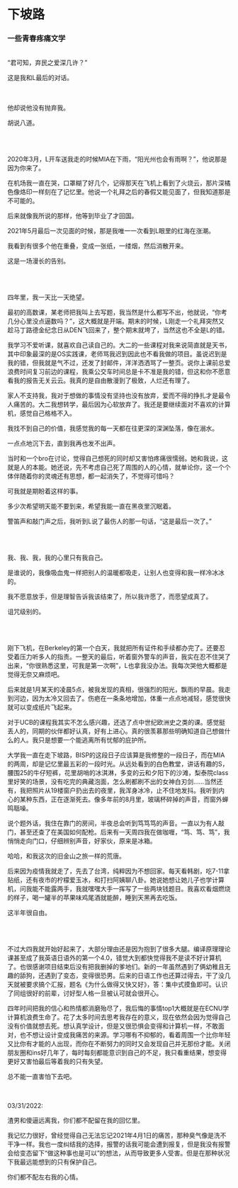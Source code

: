 # 下坡路 
### 一些青春疼痛文学
<br/>
 “君可知，弃民之爱深几许？”

   这是我和L最后的对话。
 
<br/><br/>
  他却说他没有抛弃我。
  
  胡说八道。
 
<br/><br/>

  2020年3月，L开车送我走的时候MIA在下雨，“阳光州也会有雨啊？”，他说那是因为你来了。
  
  在机场我一直在哭，口罩糊了好几个，记得那天在飞机上看到了火烧云，那片深橘色像烙印一样刻在了记忆里。他说一个礼拜之后的春假又能见面了，但我知道那是不可能的。

  后来就像我所说的那样，他等到毕业了才回国。

  2021年5月最后一次见面的时候，那是我唯一一次看到L眼里的红海在涨潮。
  
  我看到有很多个他在重叠，变成一张纸，一缕烟，然后消散开来。

  这是一场漫长的告别。
 	
 
<br/><br/>

  四年里，我一天比一天绝望。
  
  最初的高数课，某老师把我叫上去写题，我当然是什么都写不出，他就说，“你考几分心里没点逼数吗？”，这大概就是开端。期末的时候，L刚走一个礼拜突然又趁马丁路德金纪念日从DEN飞回来了，整个期末就垮了，当然这也不全是L的错。

  我学习不爱听课，就喜欢自己读自己的。大二的一些课程对我来说简直就是天书，其中印象最深的是OS实践课，老师骂我迟到因此也不看我做的项目。虽说迟到是我的错，但我就是气不过，还发了封邮件，洋洋洒洒骂了一整页。说你上课前总爱浪费时间复习前边的课程，我乘公交车时间总是卡不准是我的错，但这和你不愿意看我的报告无关云云。我真的是自由散漫到了极致，人烂还有理了。

  家人不支持我，我对于想做的事情没有坚持也没有放弃，爱而不得的挣扎才是最令人痛苦的。大二我想转学，最后因为心软放弃了。我还是要继续面对不喜欢的计算机，感觉自己格格不入。

  我找不到自己的价值，我感觉我的每一天都在往更深的深渊坠落，像在溺水。

  一点点地沉下去，直到我再也发不出声。

  当时和一个bro在讨论，觉得自己想死的同时却又害怕疼痛很懦弱。她和我说，这就是人的本能。她还说，先不考虑自己死了周围的人的心情，就单论你，这一个个体伴随着你的灵魂还有思想，都一起消失了，不觉得可惜吗？

  可我就是期盼着这样的事。

  多少次希望明天能不要到来，希望我能一直在黑夜里沉眠着。

  警笛声和敲门声之后，我听到L说了最伤人的那一句话，“这是最后一次了。”
 
<br/><br/>

  我、我、我，我的心里只有我自己。

  是谁说的，我像吸血鬼一样把别人的温暖都吸走，让别人也变得和我一样冷冰冰的。

  我不愿意放手，但是理智告诉我该结束了，所以我许愿了，而愿望成真了。

  诅咒级别的。

<br/><br/>
	    
  刚下飞机，在Berkeley的第一个白天，我就把所有证件和手续都办完了。还要忍受着压力听多人的指责。一整天的最后，听着窗外警车的声音，我实在忍不住哭了出来，“你很熟悉这里，可我是第一次啊”，L也拿我没办法。我每次哭他大概都是觉得无奈又麻烦吧。

  后来就是1月某天的凌晨5点，被我发现的真相，很强烈的阳光，飘雨的早晨。我走到河边，因为太冷又回去了。伤疤在一条条地增加，体重一点点地减轻，感觉很快就可以变成纸片飞起来。

  对于UCB的课程我其实不怎么感兴趣，还选了点中世纪欧洲史之类的课。感觉挺丢人的，同期的伙伴都好认真，好有上进心。真的很羡慕那些明确知道自己想做什么的人。我只是想要一个能逃离所有忧郁的庇护所。

  大学我一直在走下坡路，BISP的这段日子应该算是我修整的一段日子，而在MIA的两周，却是记忆里最五彩的一段时光。从远处看到的白色教堂，讲话有趣的S，腰围25的牛仔短裤，花里胡哨的冰淇淋，多变的云和夕阳下的沙滩，梨泰院class里好笑的场景，没有吃完的典藏泡面，怎么刷都刷不出的女神白刃剑……当然还有，我把照片从19楼窗户扔出去的夜里，我浑身冰冷，止不住地发抖。我听到内心的某种东西，正在逐渐死去。像多年前的8月里，玻璃杯碎掉的声音，而窗外蝉鸣聒噪。

  说个题外话，我住在靠门的房间，半夜总会听到笃笃笃的声音。一直以为有人敲门，甚至还查了在美国如何配枪。后来有一天周四我在做咖喱，“笃、笃、笃”，我悄悄走向门口，仔细辨别声音，好家伙，原来是冰箱。

  哈哈，和我这次的旧金山之旅一样的荒唐。

  后来因为疫情我就走了，先去了台湾，纯粹因为不想回家。每天看韩剧，吃7-11拿贴纸，还有夜市的柠檬爱玉冰，和打扫阿姨聊八卦。她说她想让她儿子也学计算机，问我能不能露两手，我就嘿嘿大手一挥写了一些两块钱题目。我喜欢看烟燃烧的样子，喝一罐半的苹果味鸡尾酒就能醉，睡到天黑再去吃饭。

  这半年很自由。
 	
 <br/><br/>	
	  
  不过大四我就开始好起来了，大部分理由还是因为抱到了很多大腿。编译原理理论课甚至成了我英语日语外的第一个4.0，错觉大到都快觉得我不是读不好计算机了。也很感谢项目结束后没有把我删掉的爹地们。新的一年虽然遇到了俩幼稚且无趣的舔狗，还遇到了变态，变得很恐男。后来的日语工作也还算过得去，干了没几天就被要求搞个汇报，题名《为什么做得又快又好》，答：集中式摸鱼即可。认识了同组很好的前辈，讨好型人格一旦被认可就会很开心。

  四年时间把我的信心和热情都消磨殆尽了，我后悔的事情top1大概就是在ECNU学计算机浪费生命了。花了太多时间去思考我存在的意义，现在依然会因为觉得自己没有价值就想去死。想认真学设计，但是又很恐惧会变得和计算机一样，不敢面对，也不想让设计变成我痛苦的来源。学习哪有不抑郁的，看着周围一个比你年轻又比你有才能的人出现，而你在不断努力的同时又会发现自己并无那份才能。关闭朋友圈和ins好几年了，每时每刻都能意识到自己的不足，我只看重结果，想变得更好又害怕最后等着我的只有失望。

  总不能一直害怕下去吧。
  
  
  <br/><br/>
  03/31/2022:
  
  渣男和傻逼远离我，你们都不配留在我的回忆里。
  
  我记忆力很好，曾经觉得自己无法忘记2021年4月1日的痛苦，那种臭气像是洗不干净一样。我也一度纠结我的选择，报警的话我可能会遭到报复，但是我没有报警会给变态留下“做这种事也是可以”的想法，从而导致更多人受害。但是在那种状况下我最远能想到的只有保护自己。
  
  你们都不配左右我的心情。
